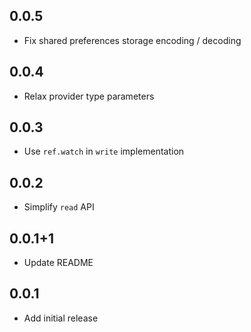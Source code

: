 ## 0.0.5

- Fix shared preferences storage encoding / decoding

## 0.0.4

- Relax provider type parameters

## 0.0.3

- Use `ref.watch` in `write` implementation

## 0.0.2

- Simplify `read` API

## 0.0.1+1

- Update README

## 0.0.1

- Add initial release
